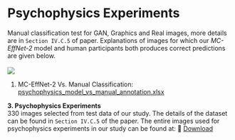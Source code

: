 # Psychophysics Experiments

Manual classification test for GAN, Graphics and Real images, more details are in `Section IV.C.5` of paper. Explanations of images for which our _MC-EffNet-2_ model and human participants both produces correct predictions are given below. </br></br>
<img src = "https://github.com/manjaryp/GANvsGraphicsvsReal/blob/main/images/psychophysics.png" > </br>

1. MC-EffNet-2 Vs. Manual Classification: [psychophysics_model_vs_manual_annotation.xlsx](https://github.com/manjaryp/GANvsGraphicsvsReal/blob/main/Psychophysics%20experiments/psychophysics_model_vs_manual_annotation.xlsx)

**3. Psychophysics Experiments** </br>
330 images selected from test data of our study. The details of the dataset can be found in `Section IV.C.5` of the paper. The entire images used for psychophysics experiments in our study can be found at: :briefcase: [Download](https://docs.google.com/forms/d/e/1FAIpQLSf6XxlDbawjx5BWDeownIq_i4ts7uJIiwMbM4-GmgpR5gVxUg/viewform)

